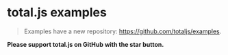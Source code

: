 # total.js examples

> Examples have a new repository: <https://github.com/totaljs/examples>.

__Please support total.js on GitHub with the star button.__
